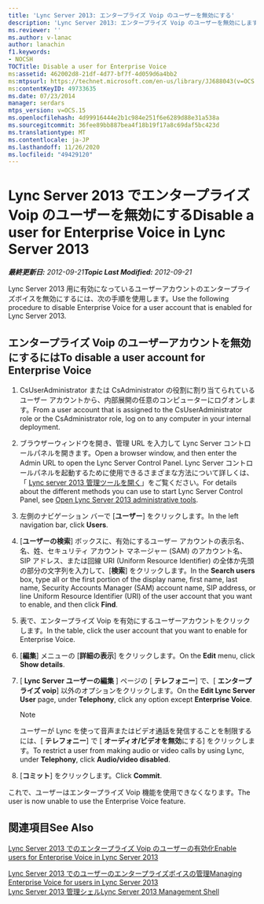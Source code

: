 ```yaml
---
title: 'Lync Server 2013: エンタープライズ Voip のユーザーを無効にする'
description: 'Lync Server 2013: エンタープライズ Voip のユーザーを無効にします。'
ms.reviewer: ''
ms.author: v-lanac
author: lanachin
f1.keywords:
- NOCSH
TOCTitle: Disable a user for Enterprise Voice
ms:assetid: 462002d8-21df-4d77-bf7f-4d059d6a4bb2
ms:mtpsurl: https://technet.microsoft.com/en-us/library/JJ688043(v=OCS.15)
ms:contentKeyID: 49733635
ms.date: 07/23/2014
manager: serdars
mtps_version: v=OCS.15
ms.openlocfilehash: 4d99916444e2b1c984e251f6e6289d88e31a538a
ms.sourcegitcommit: 36fee89bb887bea4f18b19f17a8c69daf5bc423d
ms.translationtype: MT
ms.contentlocale: ja-JP
ms.lasthandoff: 11/26/2020
ms.locfileid: "49429120"
---
```

# <a name="disable-a-user-for-enterprise-voice-in-lync-server-2013"></a><span data-ttu-id="65cdf-103">Lync Server 2013 でエンタープライズ Voip のユーザーを無効にする</span><span class="sxs-lookup"><span data-stu-id="65cdf-103">Disable a user for Enterprise Voice in Lync Server 2013</span></span>

<div data-xmlns="http://www.w3.org/1999/xhtml">

<div class="topic" data-xmlns="http://www.w3.org/1999/xhtml" data-msxsl="urn:schemas-microsoft-com:xslt" data-cs="https://msdn.microsoft.com/">

<div data-asp="https://msdn2.microsoft.com/asp">



</div>

<div id="mainSection">

<div id="mainBody"><span data-ttu-id="65cdf-104">

<span> </span></span><span class="sxs-lookup"><span data-stu-id="65cdf-104">

<span> </span></span></span>

<span data-ttu-id="65cdf-105">_**最終更新日:** 2012-09-21_</span><span class="sxs-lookup"><span data-stu-id="65cdf-105">_**Topic Last Modified:** 2012-09-21_</span></span>

<span data-ttu-id="65cdf-106">Lync Server 2013 用に有効になっているユーザーアカウントのエンタープライズボイスを無効にするには、次の手順を使用します。</span><span class="sxs-lookup"><span data-stu-id="65cdf-106">Use the following procedure to disable Enterprise Voice for a user account that is enabled for Lync Server 2013.</span></span>

<div>

## <a name="to-disable-a-user-account-for-enterprise-voice"></a><span data-ttu-id="65cdf-107">エンタープライズ Voip のユーザーアカウントを無効にするには</span><span class="sxs-lookup"><span data-stu-id="65cdf-107">To disable a user account for Enterprise Voice</span></span>

1.  <span data-ttu-id="65cdf-108">CsUserAdministrator または CsAdministrator の役割に割り当てられているユーザー アカウントから、内部展開の任意のコンピューターにログオンします。</span><span class="sxs-lookup"><span data-stu-id="65cdf-108">From a user account that is assigned to the CsUserAdministrator role or the CsAdministrator role, log on to any computer in your internal deployment.</span></span>

2.  <span data-ttu-id="65cdf-109">ブラウザーウィンドウを開き、管理 URL を入力して Lync Server コントロールパネルを開きます。</span><span class="sxs-lookup"><span data-stu-id="65cdf-109">Open a browser window, and then enter the Admin URL to open the Lync Server Control Panel.</span></span> <span data-ttu-id="65cdf-110">Lync Server コントロールパネルを起動するために使用できるさまざまな方法について詳しくは、「 [Lync server 2013 管理ツールを開く](lync-server-2013-open-lync-server-administrative-tools.md)」をご覧ください。</span><span class="sxs-lookup"><span data-stu-id="65cdf-110">For details about the different methods you can use to start Lync Server Control Panel, see [Open Lync Server 2013 administrative tools](lync-server-2013-open-lync-server-administrative-tools.md).</span></span>

3.  <span data-ttu-id="65cdf-111">左側のナビゲーション バーで [**ユーザー**] をクリックします。</span><span class="sxs-lookup"><span data-stu-id="65cdf-111">In the left navigation bar, click **Users**.</span></span>

4.  <span data-ttu-id="65cdf-112">[**ユーザーの検索**] ボックスに、有効にするユーザー アカウントの表示名、名、姓、セキュリティ アカウント マネージャー (SAM) のアカウント名、SIP アドレス、または回線 URI (Uniform Resource Identifier) の全体か先頭の部分の文字列を入力して、[**検索**] をクリックします。</span><span class="sxs-lookup"><span data-stu-id="65cdf-112">In the **Search users** box, type all or the first portion of the display name, first name, last name, Security Accounts Manager (SAM) account name, SIP address, or line Uniform Resource Identifier (URI) of the user account that you want to enable, and then click **Find**.</span></span>

5.  <span data-ttu-id="65cdf-113">表で、エンタープライズ Voip を有効にするユーザーアカウントをクリックします。</span><span class="sxs-lookup"><span data-stu-id="65cdf-113">In the table, click the user account that you want to enable for Enterprise Voice.</span></span>

6.  <span data-ttu-id="65cdf-114">[**編集**] メニューの [**詳細の表示**] をクリックします。</span><span class="sxs-lookup"><span data-stu-id="65cdf-114">On the **Edit** menu, click **Show details**.</span></span>

7.  <span data-ttu-id="65cdf-115">[ **Lync Server ユーザーの編集** ] ページの [ **テレフォニー**] で、[ **エンタープライズ voip**] 以外のオプションをクリックします。</span><span class="sxs-lookup"><span data-stu-id="65cdf-115">On the **Edit Lync Server User** page, under **Telephony**, click any option except **Enterprise Voice**.</span></span>
    
    <div>
    

    > [!NOTE]  
    > <span data-ttu-id="65cdf-116">ユーザーが Lync を使って音声またはビデオ通話を発信することを制限するには、[ <STRONG>テレフォニー</STRONG>] で [ <STRONG>オーディオ/ビデオを無効</STRONG>にする] をクリックします。</span><span class="sxs-lookup"><span data-stu-id="65cdf-116">To restrict a user from making audio or video calls by using Lync, under <STRONG>Telephony</STRONG>, click <STRONG>Audio/video disabled</STRONG>.</span></span>

    
    </div>

8.  <span data-ttu-id="65cdf-117">[**コミット**] をクリックします。</span><span class="sxs-lookup"><span data-stu-id="65cdf-117">Click **Commit**.</span></span>

<span data-ttu-id="65cdf-118">これで、ユーザーはエンタープライズ Voip 機能を使用できなくなります。</span><span class="sxs-lookup"><span data-stu-id="65cdf-118">The user is now unable to use the Enterprise Voice feature.</span></span>

</div>

<div>

## <a name="see-also"></a><span data-ttu-id="65cdf-119">関連項目</span><span class="sxs-lookup"><span data-stu-id="65cdf-119">See Also</span></span>


[<span data-ttu-id="65cdf-120">Lync Server 2013 でのエンタープライズ Voip のユーザーの有効化</span><span class="sxs-lookup"><span data-stu-id="65cdf-120">Enable users for Enterprise Voice in Lync Server 2013</span></span>](lync-server-2013-enable-users-for-enterprise-voice.md)  


[<span data-ttu-id="65cdf-121">Lync Server 2013 でのユーザーのエンタープライズボイスの管理</span><span class="sxs-lookup"><span data-stu-id="65cdf-121">Managing Enterprise Voice for users in Lync Server 2013</span></span>](lync-server-2013-managing-enterprise-voice-for-users.md)  
[<span data-ttu-id="65cdf-122">Lync Server 2013 管理シェル</span><span class="sxs-lookup"><span data-stu-id="65cdf-122">Lync Server 2013 Management Shell</span></span>](lync-server-2013-lync-server-management-shell.md)  
  

<span data-ttu-id="65cdf-123"></div>

</div>

<span> </span>

</div>

</div>

</span><span class="sxs-lookup"><span data-stu-id="65cdf-123"></div>

</div>

<span> </span>

</div>

</div>

</span></span></div>

